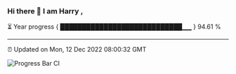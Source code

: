 ### Hi there 👋 I am Harry , 

⏳ Year progress { ████████████████████████████▁▁ } 94.61 %

---

⏰ Updated on Mon, 12 Dec 2022 08:00:32 GMT

![Progress Bar CI](https://github.com/duykhang68/duykhang68/workflows/Progress%20Bar%20CI/badge.svg)

